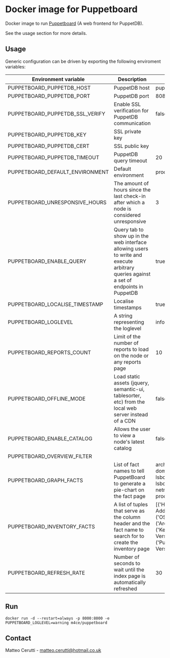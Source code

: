 # Docker image for Puppetboard
Docker image to run [Puppetboard](https://github.com/voxpupuli/puppetboard) (A web frontend for PuppetDB).

See the usage section for more details.

## Usage
Generic configuration can be driven by exporting the following enviroment variables:

| Environment variable  | Description | Default |
| ------------- | ------------- | ------------- |
| PUPPETBOARD_PUPPETDB_HOST | PuppetDB host | puppetdb |
| PUPPETBOARD_PUPPETDB_PORT | PuppetDB port | 8080 |
| PUPPETBOARD_PUPPETDB_SSL_VERIFY | Enable SSL verification for PuppetDB communication | false |
| PUPPETBOARD_PUPPETDB_KEY | SSL private key | |
| PUPPETBOARD_PUPPETDB_CERT | SSL public key | |
| PUPPETBOARD_PUPPETDB_TIMEOUT | PuppetDB query timeout | 20 |
| PUPPETBOARD_DEFAULT_ENVIRONMENT | Default environment | production |
| PUPPETBOARD_UNRESPONSIVE_HOURS | The amount of hours since the last check-in after which a node is considered unresponsive | 3 |
| PUPPETBOARD_ENABLE_QUERY | Query tab to show up in the web interface allowing users to write and execute arbitrary queries against a set of endpoints in PuppetDB | true |
| PUPPETBOARD_LOCALISE_TIMESTAMP | Localise timestamps | true |
| PUPPETBOARD_LOGLEVEL | A string representing the loglevel | info |
| PUPPETBOARD_REPORTS_COUNT | Limit of the number of reports to load on the node or any reports page | 10 |
| PUPPETBOARD_OFFLINE_MODE | Load static assets (jquery, semantic-ui, tablesorter, etc) from the local web server instead of a CDN | false |
| PUPPETBOARD_ENABLE_CATALOG | Allows the user to view a node's latest catalog | false |
| PUPPETBOARD_OVERVIEW_FILTER | | |
| PUPPETBOARD_GRAPH_FACTS | List of fact names to tell PuppetBoard to generate a pie-chart on the fact page | architecture clientversion domain lsbcodename lsbdistcodename lsbdistid lsbdistrelease lsbmajdistrelease netmask osfamily puppetversion processorcount |
| PUPPETBOARD_INVENTORY_FACTS | A list of tuples that serve as the column header and the fact name to search for to create the inventory page | [('Hostname','fqdn'),('IP Address','ipaddress'),('OS','lsbdistdescription'),('Architecture','hardwaremodel'),('Kernel Version','kernelrelease'),('Puppet Version','puppetversion')] |
| PUPPETBOARD_REFRESH_RATE | Number of seconds to wait until the index page is automatically refreshed | 30 |

## Run
```
docker run -d --restart=always -p 8000:8000 -e PUPPETBOARD_LOGLEVEL=warning m4ce/puppetboard
```

## Contact
Matteo Cerutti - matteo.cerutti@hotmail.co.uk

